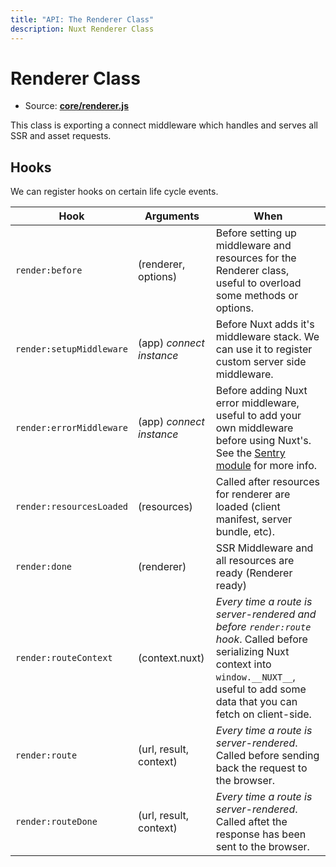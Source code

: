 ```yaml
---
title: "API: The Renderer Class"
description: Nuxt Renderer Class
---
```


# Renderer Class

- Source: **[core/renderer.js](https://github.com/nuxt/nuxt.js/tree/dev/packages/core/src/renderer.js)**

This class is exporting a connect middleware which handles and serves all SSR and asset requests.

## Hooks

We can register hooks on certain life cycle events.

Hook                      | Arguments                | When
--------------------------|--------------------------|--------------------------------------------------------------------------------------------------------------------------------------------------------------------------------------------------------------
 `render:before`          | (renderer, options)      | Before setting up middleware and resources for the Renderer class, useful to overload some methods or options.
 `render:setupMiddleware` | (app) *connect instance* | Before Nuxt adds it's middleware stack. We can use it to register custom server side middleware.
 `render:errorMiddleware` | (app) *connect instance* | Before adding Nuxt error middleware, useful to add your own middleware before using Nuxt's. See the [Sentry module](https://github.com/nuxt-community/sentry-module/blob/master/lib/sentry.js) for more info.
 `render:resourcesLoaded` | (resources)              | Called after resources for renderer are loaded (client manifest, server bundle, etc).
 `render:done`            |  (renderer)              | SSR Middleware and all resources are ready (Renderer ready)
 `render:routeContext`    |  (context.nuxt)          | *Every time a route is server-rendered and before `render:route` hook*. Called before serializing Nuxt context into `window.__NUXT__`, useful to add some data that you can fetch on client-side.
 `render:route`           |  (url, result, context)  | *Every time a route is server-rendered*. Called before sending back the request to the browser.
 `render:routeDone`       |  (url, result, context)  | *Every time a route is server-rendered*. Called aftet the response has been sent to the browser. 
